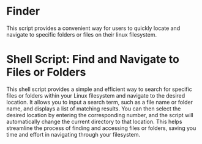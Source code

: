 # Finder
This script provides a convenient way for users to quickly locate and navigate to specific folders or files on their linux filesystem.

# Shell Script: Find and Navigate to Files or Folders

This shell script provides a simple and efficient way to search for specific files or folders within your Linux filesystem and navigate to the desired location. It allows you to input a search term, such as a file name or folder name, and displays a list of matching results. You can then select the desired location by entering the corresponding number, and the script will automatically change the current directory to that location. This helps streamline the process of finding and accessing files or folders, saving you time and effort in navigating through your filesystem.

